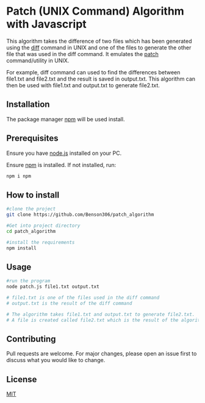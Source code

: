 # Patch (UNIX Command) Algorithm with Javascript

This algorithm takes the difference of two files which has been generated using the [diff](https://pubs.opengroup.org/onlinepubs/9699919799/utilities/diff.html) command in UNIX and one of the files to generate the other file that was used in the diff command. It emulates the [patch](https://pubs.opengroup.org/onlinepubs/9699919799/utilities/patch.html) command/utility in UNIX.

For example, diff command can used to find the differences between file1.txt and file2.txt and the result is saved in output.txt. This algorithm can then be used with file1.txt and output.txt to generate file2.txt.

## Installation

The package manager [npm](https://www.npmjs.com) will be used install.

## Prerequisites
Ensure you have [node.js](https://nodejs.org/en/download) installed on your PC.

Ensure [npm](https://www.npmjs.com/package/npm) is installed. If not installed, run:
```python
npm i npm
```

## How to install
```bash
#clone the project
git clone https://github.com/Benson306/patch_algorithm

#Get into project directory
cd patch_algorithm

#install the requirements
npm install
```

## Usage

```python
#run the program
node patch.js file1.txt output.txt 

# file1.txt is one of the files used in the diff command 
# output.txt is the result of the diff command

# The algorithm takes file1.txt and output.txt to generate file2.txt.
# A file is created called file2.txt which is the result of the algorithm
```

## Contributing

Pull requests are welcome. For major changes, please open an issue first
to discuss what you would like to change.

## License

[MIT](https://choosealicense.com/licenses/mit/)